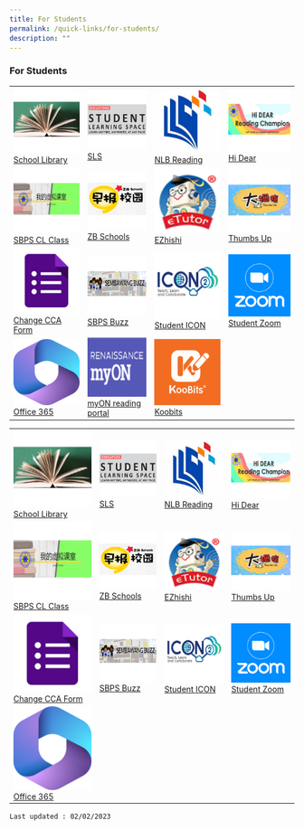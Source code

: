 ```yaml
---
title: For Students
permalink: /quick-links/for-students/
description: ""
---
```

### For Students

<table>
	<tbody>
		<tr>
			<td><a href="https://schoolibrary.moe.edu.sg/sembawangpri/cgi-bin/spydus.exe/MSGTRN/WPAC/HOME"> <img src="images/OPAC_Icon.png" >School Library</a></td>
			<td><a href="https://vle.learning.moe.edu.sg/login"> <img src="images/SLS_Icon.png" >SLS</a></td>
			<td><a href="https://www.nlb.gov.sg/SearchDiscover/ExploreourPublications/RecommendedReads/ForChildren.aspx"> <img src="images/NLB_Icon.png" >NLB Reading</a></td>
			<td><a href="https://sites.google.com/moe.edu.sg/sbpshidear/home"> <img src="images/HiDear_Icon.png" >Hi Dear</a></td>
		</tr>
		<tr>
			<td><a href="https://go.gov.sg/sbpscleclass"> <img src="images/CL_Icon.png" ><br>SBPS CL Class</a></td>
			<td><a href="https://www.zbschools.sg/"> <img src="images/ZB_Schools_Icon.png" ><br>ZB Schools</a></td>
			<td><a href="https://www.ezhishi.net/Contents/"> <img src="images/Ezhishi_Icon.png" ><br>EZhishi</a></td>
			<td><a href="http://www.tuvideos.sg/cos/o.x?c=/ca7_tuvid/user&func=login"> <img src="images/Thumbs_Up_Icon.png" ><br>Thumbs Up</a></td>
		</tr>
		<tr>
			<td><a href="https://forms.gle/tdRBGjDJx2hv7rUu5"> <img src="images/Google_Form_Icon.png" ><br>Change CCA Form</a></td>
			<td><a href="https://go.gov.sg/sbpsbuzz"> <img src="images/Sembawang_Buzz_Icon.png" ><br>SBPS Buzz</a></td>
			<td><a href="https://workspace.google.com/dashboard"> <img src="images/ICON_icon.png" ><br>Student ICON</a></td>
			<td><a href="https://raw.githubusercontent.com/isomerpages/moe-sembawangpri/staging/images/zoom.png)"> <img src="images/zoom.png" ><br>Student Zoom</a></td>
		</tr>
		<tr>
			<td><a href="https://www.office.com/"> <img src="images/office_Icon.png" ><br>Office 365</a></td>
			<td><a href="https://www.myon.com.sg/login/index.html"> <img src="images/myON_Icon.png" ><br>myON reading portal</a></td>
			<td><a href="https://www.koobits.com/"> <img src="images/Koobits_Icon2.png" ><br>Koobits</a></td>
			<td></td>
		</tr>
	</tbody>
	</table>

|  	|  	|  	|  	|
|---|---|---|---|
|  <a href="https://schoolibrary.moe.edu.sg/sembawangpri/cgi-bin/spydus.exe/MSGTRN/WPAC/HOME">![](/images/OPAC_Icon.png)[School Library](https://schoolibrary.moe.edu.sg/sembawangpri/cgi-bin/spydus.exe/MSGTRN/WPAC/HOME)	|<a href="https://vle.learning.moe.edu.sg/login">![](/images/SLS_Icon.png)<br> [SLS](https://vle.learning.moe.edu.sg/login) 	|<a href="https://www.nlb.gov.sg/SearchDiscover/ExploreourPublications/RecommendedReads/ForChildren.aspx">![](/images/NLB_Icon.png)<br>[NLB Reading ](https://www.nlb.gov.sg/SearchDiscover/ExploreourPublications/RecommendedReads/ForChildren.aspx)	| <a href="https://sites.google.com/moe.edu.sg/sbpshidear/home">![](/images/HiDear_Icon.png) [Hi Dear](https://go.gov.sg/sbpshidear)
| <a href="https://go.gov.sg/sbpscleclass">![](/images/CL_Icon.png)<br> [SBPS CL Class](https://go.gov.sg/sbpscleclass)		|  <a href="https://www.zbschools.sg/">![](/images/ZB_Schools_Icon.png) [ZB Schools](https://zbschools.sg/)	|  <a href="https://sembawangpri.moe.edu.sg/qql/slot/u508/Quick%20Links/eZhishi.PNG">![](/images/Ezhishi_Icon.png)<br>[EZhishi](https://www.ezhishi.net/Contents/)	|  <a href="http://www.tuvideos.sg/cos/o.x?c=/ca7_tuvid/user&func=login">![](/images/Thumbs_Up_Icon.png) [Thumbs Up](http://www.tuvideos.sg/cos/o.x?c=/ca7_tuvid/user&func=login)	|
|<a href="https://forms.gle/tdRBGjDJx2hv7rUu5">![](/images/Google_Form_Icon.png)[Change CCA Form](https://forms.gle/tdRBGjDJx2hv7rUu5)	|  <a href="https://go.gov.sg/sbpsbuzz">![](/images/Sembawang_Buzz_Icon.png) [SBPS Buzz](https://go.gov.sg/sbpsbuzz)	|  <a href="	https://workspace.google.com/dashboard">![](/images/ICON_icon.png) [Student ICON](https://workspace.google.com/dashboard)	| <a href="https://students-edu-sg.zoom.us">![](/images/zoom.png) [Student Zoom](https://students-edu-sg.zoom.us)	|  
| <a href="https://www.office.com">![](/images/office.png) [Office 365](https://www.office.com)	| |  |


	
	Last updated : 02/02/2023
